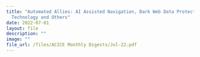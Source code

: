```yaml
---
title: "Automated Allies: AI Assisted Navigation, Dark Web Data Protection
  Technology and Others"
date: 2022-07-01
layout: file
description: ""
image: ""
file_url: /files/ACICE Monthly Digests/Jul-22.pdf
---
```

